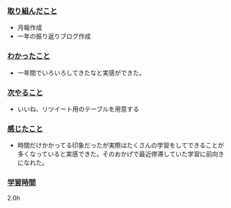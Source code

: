 ### <u>取り組んだこと</u>
- 月報作成
- 一年の振り返りブログ作成

### <u>わかったこと</u>
- 一年間でいろいろしてきたなと実感ができた。

### <u>次やること</u>
- いいね、リツイート用のテーブルを用意する

### <u>感じたこと</u>
- 時間だけかかってる印象だったが実際はたくさんの学習をしてできることが多くなっていると実感できた。そのおかげで最近停滞していた学習に前向きになれた。

### <u>学習時間</u>
2.0h
